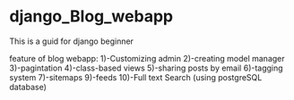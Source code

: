 # django_Blog_webapp
This is a guid for django beginner


feature of blog webapp:
1)-Customizing admin
2)-creating model manager
3)-pagintation
4)-class-based views
5)-sharing posts by email
6)-tagging system 
7)-sitemaps
9)-feeds
10)-Full text Search (using postgreSQL database)
